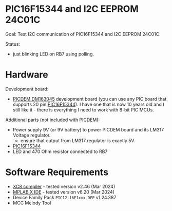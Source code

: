 # PIC16F15344 and I2C EEPROM 24C01C

Goal: Test I2C communication of PIC16F15344 and I2C EEPROM 24C01C.


Status:
- just blinking LED on RB7 using polling.

# Hardware

Development board:
- [PICDEM DM163045][DM163045] development board (you can use any PIC board that
  supports 20 pin [PIC16F15344][PIC16F15344]). I have one that is now 10 years old
  and I still like it - there is everything I need to work with 8-bit PIC MCUs.

Additional parts (not included with PICDEM):
- Power supply 9V (or 9V battery) to power PICDEM board and its LM317 Voltage
  regulator.
  - ensure that output from LM317 regulator is exactly 5V.
- [PIC16F15344][PIC16F15344]
- LED and 470 Ohm resistor connected to RB7

# Software Requirements

* [XC8 compiler][XC compilers] - tested version v2.46 (Mar 2024)
* [MPLAB X IDE][MPLAB X IDE] - tested version v6.20 (Mar 2024)
* Device Family Pack `PIC12-16F1xxx_DFP` v1.24.387
* MCC Melody Tool 


[XC compilers]: https://www.microchip.com/mplab/compilers
[MPLAB X IDE]: https://www.microchip.com/mplab/mplab-x-ide
[DM163045]: https://www.microchip.com/en-us/development-tool/dm163045 
[PIC16F15344]: https://www.microchip.com/en-us/product/PIC16F15344

